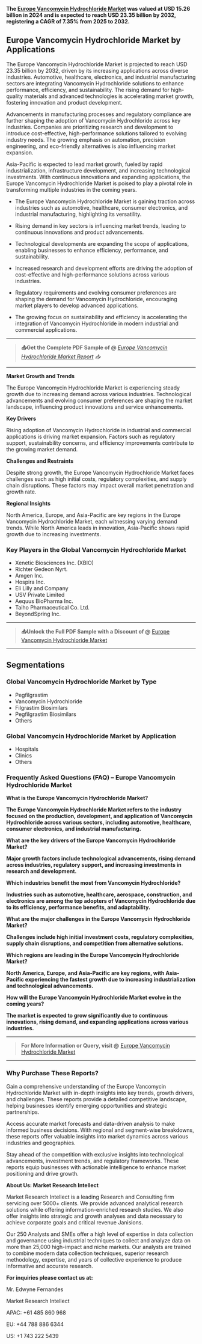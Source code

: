 <p><strong>The <a href="https://www.marketresearchintellect.com/download-sample/?rid=942662&amp;utm_source=Pulse-April-Europe&amp;utm_medium=852">Europe Vancomycin Hydrochloride Market</a> was valued at USD 15.26 billion in 2024 and is expected to reach USD 23.35 billion by 2032, registering a CAGR of 7.35% from 2025 to 2032.</strong></p><h2>Europe Vancomycin Hydrochloride Market by Applications&nbsp;</h2><p><p>The Europe Vancomycin Hydrochloride Market is projected to reach USD 23.35 billion by 2032, driven by its increasing applications across diverse industries. Automotive, healthcare, electronics, and industrial manufacturing sectors are integrating Vancomycin Hydrochloride solutions to enhance performance, efficiency, and sustainability. The rising demand for high-quality materials and advanced technologies is accelerating market growth, fostering innovation and product development.</p><p>Advancements in manufacturing processes and regulatory compliance are further shaping the adoption of Vancomycin Hydrochloride across key industries. Companies are prioritizing research and development to introduce cost-effective, high-performance solutions tailored to evolving industry needs. The growing emphasis on automation, precision engineering, and eco-friendly alternatives is also influencing market expansion.</p><p>Asia-Pacific is expected to lead market growth, fueled by rapid industrialization, infrastructure development, and increasing technological investments. With continuous innovations and expanding applications, the Europe Vancomycin Hydrochloride Market is poised to play a pivotal role in transforming multiple industries in the coming years.</p></p><ul><li><p>The Europe Vancomycin Hydrochloride Market is gaining traction across industries such as automotive, healthcare, consumer electronics, and industrial manufacturing, highlighting its versatility.</p></li><li><p>Rising demand in key sectors is influencing market trends, leading to continuous innovations and product advancements.</p></li><li><p>Technological developments are expanding the scope of applications, enabling businesses to enhance efficiency, performance, and sustainability.</p></li><li><p>Increased research and development efforts are driving the adoption of cost-effective and high-performance solutions across various industries.</p></li><li><p>Regulatory requirements and evolving consumer preferences are shaping the demand for Vancomycin Hydrochloride, encouraging market players to develop advanced applications.</p></li><li><p>The growing focus on sustainability and efficiency is accelerating the integration of Vancomycin Hydrochloride in modern industrial and commercial applications.</p></li></ul><hr /><blockquote><p><strong><span class="font-[700]">📥Get the Complete PDF Sample of @ </span></strong><em><span class="font-[700]"><a href="https://www.marketresearchintellect.com/download-sample/?rid=942662&amp;utm_source=Pulse-April-Europe&amp;utm_medium=852" target="_blank" data-tracking-control-name="article-ssr-frontend-pulse_little-text-block" data-tracking-will-navigate="" data-test-link="">Europe Vancomycin Hydrochloride Market Report</a>&nbsp;📥</span></em></p></blockquote><hr /><p class="" data-start="77" data-end="360"><strong data-start="77" data-end="105">Market Growth and Trends</strong></p><p class="" data-start="77" data-end="360">The Europe Vancomycin Hydrochloride Market is experiencing steady growth due to increasing demand across various industries. Technological advancements and evolving consumer preferences are shaping the market landscape, influencing product innovations and service enhancements.</p><p class="" data-start="362" data-end="606"><strong data-start="362" data-end="377">Key Drivers</strong></p><p class="" data-start="362" data-end="606">Rising adoption of Vancomycin Hydrochloride in industrial and commercial applications is driving market expansion. Factors such as regulatory support, sustainability concerns, and efficiency improvements contribute to the growing market demand.</p><p class="" data-start="608" data-end="849"><strong data-start="608" data-end="637">Challenges and Restraints</strong></p><p class="" data-start="608" data-end="849">Despite strong growth, the Europe Vancomycin Hydrochloride Market faces challenges such as high initial costs, regulatory complexities, and supply chain disruptions. These factors may impact overall market penetration and growth rate.</p><p class="" data-start="851" data-end="1095"><strong data-start="851" data-end="872">Regional Insights</strong></p><p class="" data-start="851" data-end="1095">North America, Europe, and Asia-Pacific are key regions in the Europe Vancomycin Hydrochloride Market, each witnessing varying demand trends. While North America leads in innovation, Asia-Pacific shows rapid growth due to increasing investments.</p><p><h3>Key Players in the Global Vancomycin Hydrochloride Market </h3><ul><li>Xenetic Biosciences Inc. (XBIO)</li><li>Richter Gedeon Nyrt.</li><li>Amgen Inc.</li><li>Hospira Inc.</li><li>Eli Lilly and Company</li><li>USV Private Limited</li><li>Aequus BioPharma Inc.</li><li>Taiho Pharmaceutical Co. Ltd.</li><li>BeyondSpring Inc.</li></ul></p><hr /><blockquote><p><strong>📥Unlock the Full PDF Sample with a Discount of @</strong> <a href="https://www.marketresearchintellect.com/ask-for-discount/?rid=942662&amp;utm_source=Pulse-April-Europe&amp;utm_medium=852">Europe Vancomycin Hydrochloride Market</a></p></blockquote><hr /><p><h2>Segmentations</h2><h3>Global Vancomycin Hydrochloride Market by Type</h3><ul><li>Pegfilgrastim</li><li>Vancomycin Hydrochloride</li><li>Filgrastim Biosimilars</li><li>Pegfilgrastim Biosimilars</li><li>Others</li></ul><h3>Global Vancomycin Hydrochloride Market by Application</h3><ul><li>Hospitals</li><li>Clinics</li><li>Others</li></ul></p><h3><strong>Frequently Asked Questions (FAQ) &ndash; Europe Vancomycin Hydrochloride Market</strong></h3><p><strong>What is the Europe Vancomycin Hydrochloride Market?</strong></p><p><strong>The Europe Vancomycin Hydrochloride Market refers to the industry focused on the production, development, and application of Vancomycin Hydrochloride across various sectors, including automotive, healthcare, consumer electronics, and industrial manufacturing.</strong></p><p><strong>What are the key drivers of the Europe Vancomycin Hydrochloride Market?</strong></p><p><strong>Major growth factors include technological advancements, rising demand across industries, regulatory support, and increasing investments in research and development.</strong></p><p><strong>Which industries benefit the most from Vancomycin Hydrochloride?</strong></p><p><strong>Industries such as automotive, healthcare, aerospace, construction, and electronics are among the top adopters of Vancomycin Hydrochloride due to its efficiency, performance benefits, and adaptability.</strong></p><p><strong>What are the major challenges in the Europe Vancomycin Hydrochloride Market?</strong></p><p><strong>Challenges include high initial investment costs, regulatory complexities, supply chain disruptions, and competition from alternative solutions.</strong></p><p><strong>Which regions are leading in the Europe Vancomycin Hydrochloride Market?</strong></p><p><strong>North America, Europe, and Asia-Pacific are key regions, with Asia-Pacific experiencing the fastest growth due to increasing industrialization and technological advancements.</strong></p><p><strong>How will the Europe Vancomycin Hydrochloride Market evolve in the coming years?</strong></p><p><strong>The market is expected to grow significantly due to continuous innovations, rising demand, and expanding applications across various industries.</strong></p><hr /><blockquote><p><span class="font-[700]"><strong>For More Information or Query, visit&nbsp;@</strong>&nbsp;</span><span class="font-[700]"><a href="https://www.marketresearchintellect.com/product/global-vancomycin-hydrochloride-market/?utm_source=Linkedin&utm_medium=852" target="_blank" data-tracking-control-name="article-ssr-frontend-pulse_little-text-block" data-tracking-will-navigate="" data-test-link="">Europe Vancomycin Hydrochloride Market</a></span></p></blockquote><hr /><h3><strong data-start="0" data-end="31">Why Purchase These Reports?</strong></h3><p class="" data-start="35" data-end="297">Gain a comprehensive understanding of the Europe Vancomycin Hydrochloride Market with in-depth insights into key trends, growth drivers, and challenges. These reports provide a detailed competitive landscape, helping businesses identify emerging opportunities and strategic partnerships.</p><p class="" data-start="299" data-end="540">Access accurate market forecasts and data-driven analysis to make informed business decisions. With regional and segment-wise breakdowns, these reports offer valuable insights into market dynamics across various industries and geographies.</p><p class="" data-start="542" data-end="784">Stay ahead of the competition with exclusive insights into technological advancements, investment trends, and regulatory frameworks. These reports equip businesses with actionable intelligence to enhance market positioning and drive growth.</p><p><strong><span class="font-[700]">About Us: Market Research Intellect</span></strong></p><p><span class="">Market Research Intellect is a leading Research and Consulting firm servicing over 5000+ clients. We provide advanced analytical research solutions while offering information-enriched research studies.&nbsp;</span>We also offer insights into strategic and growth analyses and data necessary to achieve corporate goals and critical revenue Janisions.</p><p><span class="">Our 250 Analysts and SMEs offer a high level of expertise in data collection and governance using industrial techniques to collect and analyze data on more than 25,000 high-impact and niche markets. Our analysts are trained to combine modern data collection techniques, superior research methodology, expertise, and years of collective experience to produce informative and accurate research.</span></p><p><strong>For inquiries please contact us at:</strong></p><p>Mr. Edwyne Fernandes</p><p>Market Research Intellect</p><p>APAC: +61 485 860 968</p><p>EU: +44 788 886 6344</p><p>US: +1 743 222 5439</p>